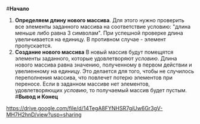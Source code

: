 #**Начало**
1. **Определяем длину нового массива**.
Для этого нужно проверить все элементы заданного массива на соответствие условию: "длина меньше либо равна 3 символам".
При успешной проверке длина увеличивается на единицу. В противном случае - элемент пропускается.
2. **Создание нового массива**
В новый массив будут помещятся элементы заданного, которые удовлетворяют *условию*.
Длина нового массива равна значению, полученному в первом действии и увелиенному на единицу.
Это делается для того, чтобы не случилось переполнения массива, что повлечет потерю элементов при переносе.
Если в заданном массиве нет элементов, удовлетворяющих *условию*, то получаемый массив будет пустым.
#**Вывод и Конец**

https://drive.google.com/file/d/14TegA8FYNHSR7giUw6Gr3gV-MH7H2hnD/view?usp=sharing
